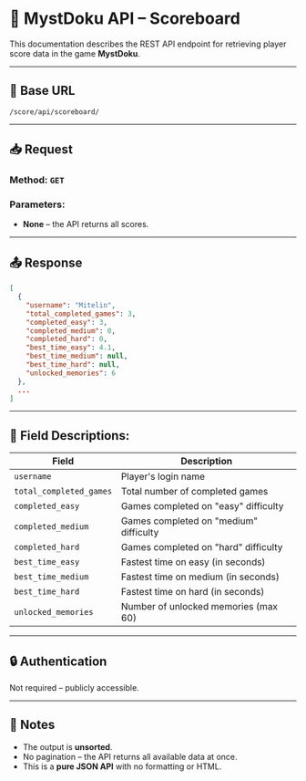 # 📘 MystDoku API – Scoreboard

This documentation describes the REST API endpoint for retrieving player score data in the game **MystDoku**.

---

## 🔗 Base URL
```
/score/api/scoreboard/
```

---

## 📥 Request

### Method: `GET`

### Parameters:
- **None** – the API returns all scores.

---

## 📤 Response

```json
[
  {
    "username": "Mitelin",
    "total_completed_games": 3,
    "completed_easy": 3,
    "completed_medium": 0,
    "completed_hard": 0,
    "best_time_easy": 4.1,
    "best_time_medium": null,
    "best_time_hard": null,
    "unlocked_memories": 6
  },
  ...
]
```

---

## 🧠 Field Descriptions:

| Field                  | Description                                   |
|------------------------|-----------------------------------------------|
| `username`             | Player's login name                           |
| `total_completed_games`| Total number of completed games               |
| `completed_easy`       | Games completed on "easy" difficulty          |
| `completed_medium`     | Games completed on "medium" difficulty        |
| `completed_hard`       | Games completed on "hard" difficulty          |
| `best_time_easy`       | Fastest time on easy (in seconds)             |
| `best_time_medium`     | Fastest time on medium (in seconds)           |
| `best_time_hard`       | Fastest time on hard (in seconds)             |
| `unlocked_memories`    | Number of unlocked memories (max 60)          |

---

## 🔒 Authentication

Not required – publicly accessible.

---

## 📝 Notes
- The output is **unsorted**.
- No pagination – the API returns all available data at once.
- This is a **pure JSON API** with no formatting or HTML.
